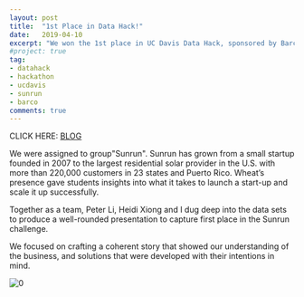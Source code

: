 ```yaml
---
layout: post
title:  "1st Place in Data Hack!"
date:   2019-04-10
excerpt: "We won the 1st place in UC Davis Data Hack, sponsored by Barco and Sunrun."
#project: true
tag:
- datahack 
- hackathon
- ucdavis
- sunrun
- barco
comments: true
---
```

CLICK HERE: 
[BLOG](https://gsm.ucdavis.edu/blog/storytelling-anchors-24-hour-data-hackathon)    
 
We were assigned to group"Sunrun". Sunrun has grown from a small startup founded in 2007 to the largest residential solar provider in the U.S. with more than 220,000 customers in 23 states and Puerto Rico. Wheat’s presence gave students insights into what it takes to launch a start-up and scale it up successfully.

Together as a team, Peter Li, Heidi Xiong and I dug deep into the data sets to produce a well-rounded presentation to capture first place in the Sunrun challenge.

We focused on crafting a coherent story that showed our understanding of the business, and solutions that were developed with their intentions in mind.

![0](https://raw.githubusercontent.com/lmei33/lmei33.github.io/master/assets/img/Post/hack.png)  
